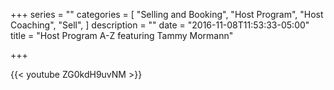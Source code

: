 +++
series = ""
categories = [
  "Selling and Booking",
  "Host Program",
  "Host Coaching",
  "Sell",
]
description = ""
date = "2016-11-08T11:53:33-05:00"
title = "Host Program A-Z featuring Tammy Mormann"

+++

{{< youtube ZG0kdH9uvNM >}}
